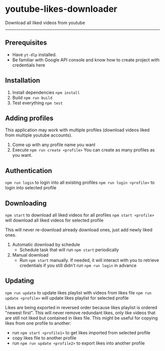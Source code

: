 # youtube-likes-downloader

Download all liked videos from youtube

----

## Prerequisites

- Have `yt-dlp` installed.
- Be familiar with Google API console and know how to create project with credentials here

## Installation

1. Install dependencies
`npm install`
1. Build
`npm run build`
1. Test everything
`npm test`

## Adding profiles

This application may work with multiple profiles (download videos liked from multiple youtube accounts).

1. Come up with any profile name you want
1. Execute `npm run create <profile>`
You can create as many profiles as you want.

## Authentication

`npm run login` to login into all existing profiles
`npm run login <profile>` to login into selected profile

## Downloading

`npm start` to download all liked videos for all profiles
`npm start <profile>` will download all liked videos for selected profile

This will never re-download already download ones, just add newly liked ones.

1. Automatic download by schedule
    - Schedule task that will run `npm start` periodically
1. Manual download
    - Run `npm start` manually. If needed, it will interact with you to retrieve credentials if you still didn't run `npm run login` in advance

## Updating

`npm run update` to update likes playlist with videos from likes file
`npm run update <profile>` will update likes playlist for selected profile

Likes are being exported in reversed order because likes playlist is ordered "newest first".
This will never remove redundant likes, only like videos that are still not liked but contained in likes file.
This might be useful for copying likes from one profile to another:
  - run `npm start <profile1>` to get likes imported from selected profile
  - copy likes file to another profile
  - run `npm run update <profile2>` to export likes into another profile

